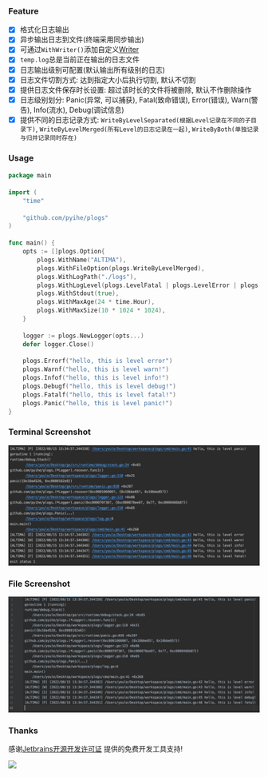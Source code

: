 ### Feature

- [x] 格式化日志输出
- [x] 异步输出日志到文件(终端采用同步输出)
- [x] 可通过`WithWriter()`添加自定义[Writer](https://github.com/pyihe/plogs/blob/master/internal/multipe_writer.go#L8)
- [x] `temp.log`总是当前正在输出的日志文件 
- [x] 日志输出级别可配置(默认输出所有级别的日志)
- [x] 日志文件切割方式: 达到指定大小后执行切割, 默认不切割
- [x] 提供日志文件保存时长设置: 超过该时长的文件将被删除, 默认不作删除操作
- [x] 日志级别划分: Panic(异常, 可以捕获), Fatal(致命错误), Error(错误), Warn(警告), Info(流水), Debug(调试信息)
- [x] 提供不同的日志记录方式: `WriteByLevelSeparated(根据Level记录在不同的子目录下)`, `WriteByLevelMerged(所有Level的日志记录在一起)`, `WriteByBoth(单独记录与归并记录同时存在)`

### Usage

```go
package main

import (
    "time"

    "github.com/pyihe/plogs"
)

func main() {
    opts := []plogs.Option{
        plogs.WithName("ALTIMA"),
        plogs.WithFileOption(plogs.WriteByLevelMerged),
        plogs.WithLogPath("./logs"),
        plogs.WithLogLevel(plogs.LevelFatal | plogs.LevelError | plogs.LevelWarn | plogs.LevelInfo | plogs.LevelDebug),
        plogs.WithStdout(true),
        plogs.WithMaxAge(24 * time.Hour),
        plogs.WithMaxSize(10 * 1024 * 1024),
    }
    
    logger := plogs.NewLogger(opts...)
    defer logger.Close()
    
    plogs.Errorf("hello, this is level error")
    plogs.Warnf("hello, this is level warn!")
    plogs.Infof("hello, this is level info!")
    plogs.Debugf("hello, this is level debug!")
    plogs.Fatalf("hello, this is level fatal!")
    plogs.Panic("hello, this is level panic!")
}

```

### Terminal Screenshot
![](appendix/terminal.png)


### File Screenshot
![](appendix/file.png)

### Thanks
感谢[Jetbrains开源开发许可证](https://www.jetbrains.com/zh-cn/community/opensource/#support) 提供的免费开发工具支持!

![](appendix/source_jetbrains.png)